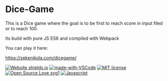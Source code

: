 # Dice-Game

This is a Dice game where the goal is to be first to reach score in input filed or to reach 100.

Its build with pure JS ES6 and compiled with Webpack


You can play it here:

https://sekenikola.com/dicegame/

[![Website shields.io](https://img.shields.io/website-up-down-green-red/http/shields.io.svg)](http://shields.io/)
[![made-with-VSCode](https://img.shields.io/badge/Made%20with-VSCode-1f425f.svg)](https://code.visualstudio.com/)
[![MIT license](https://img.shields.io/badge/License-MIT-blue.svg)](https://lbesson.mit-license.org/)
[![Open Source Love svg1](https://badges.frapsoft.com/os/v1/open-source.svg?v=103)](https://github.com/ellerbrock/open-source-badges/)
[![Javascript](https://badges.frapsoft.com/javascript/code/javascript.svg?v=101)](https://github.com/ellerbrock/javascript-badges/)
